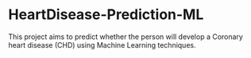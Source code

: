 # HeartDisease-Prediction-ML


This project aims to predict whether the person will develop a Coronary heart disease (CHD) using Machine Learning techniques.
